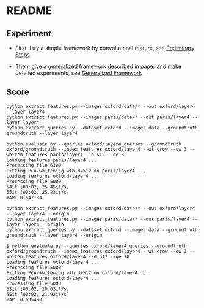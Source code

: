 
# README

## Experiment

* First, i try a simple framework by convolutional feature, see [Preliminary Steps](preliminary.md)

* Then, give a generalized framework described in paper and make detailed experiments, see [Generalized Framework](generalized.md)

## Score

```shell
python extract_features.py --images oxford/data/* --out oxford/layer4 --layer layer4
python extract_features.py --images paris/data/* --out paris/layer4 --layer layer4
python extract_queries.py --dataset oxford --images data --groundtruth groundtruth --layer layer4

python evaluate.py --queries oxford/layer4_queries --groundtruth oxford/groundtruth --index_features oxford/layer4 --wt crow --dw 3 --whiten_features paris/layer4 --d 512 --qe 3
Loading features paris/layer4 ...
Processing file 6300
Fitting PCA/whitening wth d=512 on paris/layer4 ...
Loading features oxford/layer4 ...
Processing file 5000
54it [00:02, 25.45it/s]
55it [00:02, 25.23it/s]
mAP: 0.547134
```

```shell
python extract_features.py --images oxford/data/* --out oxford/layer4 --layer layer4 --origin
python extract_features.py --images paris/data/* --out paris/layer4 --layer layer4 --origin
python extract_queries.py --dataset oxford --images data --groundtruth groundtruth --layer layer4 --origin

$ python evaluate.py --queries oxford/layer4_queries --groundtruth oxford/groundtruth --index_features oxford/layer4 --wt crow --dw 3 --whiten_features oxford/layer4 --d 512 --qe 10
Loading features oxford/layer4 ...
Processing file 5000
Fitting PCA/whitening wth d=512 on oxford/layer4 ...
Loading features oxford/layer4 ...
Processing file 5000
53it [00:02, 20.63it/s]
55it [00:02, 21.92it/s]
mAP: 0.635490
```